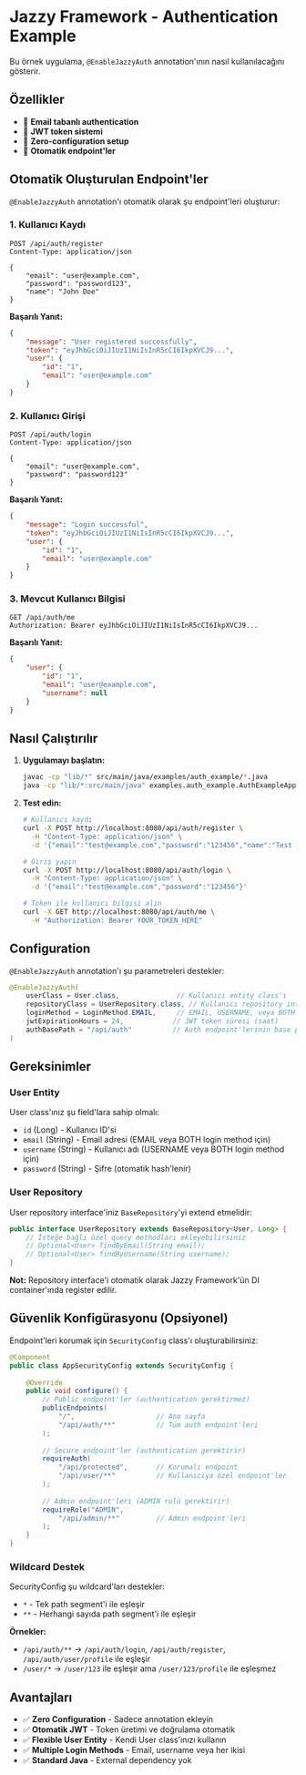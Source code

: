 # Jazzy Framework - Authentication Example

Bu örnek uygulama, `@EnableJazzyAuth` annotation'ının nasıl kullanılacağını gösterir.

## Özellikler

- 📧 **Email tabanlı authentication**
- 🔐 **JWT token sistemi** 
- 🚀 **Zero-configuration setup**
- 📝 **Otomatik endpoint'ler**

## Otomatik Oluşturulan Endpoint'ler

`@EnableJazzyAuth` annotation'ı otomatik olarak şu endpoint'leri oluşturur:

### 1. Kullanıcı Kaydı
```
POST /api/auth/register
Content-Type: application/json

{
    "email": "user@example.com",
    "password": "password123",
    "name": "John Doe"
}
```

**Başarılı Yanıt:**
```json
{
    "message": "User registered successfully",
    "token": "eyJhbGciOiJIUzI1NiIsInR5cCI6IkpXVCJ9...",
    "user": {
        "id": "1",
        "email": "user@example.com"
    }
}
```

### 2. Kullanıcı Girişi
```
POST /api/auth/login
Content-Type: application/json

{
    "email": "user@example.com", 
    "password": "password123"
}
```

**Başarılı Yanıt:**
```json
{
    "message": "Login successful",
    "token": "eyJhbGciOiJIUzI1NiIsInR5cCI6IkpXVCJ9...",
    "user": {
        "id": "1",
        "email": "user@example.com"
    }
}
```

### 3. Mevcut Kullanıcı Bilgisi
```
GET /api/auth/me
Authorization: Bearer eyJhbGciOiJIUzI1NiIsInR5cCI6IkpXVCJ9...
```

**Başarılı Yanıt:**
```json
{
    "user": {
        "id": "1",
        "email": "user@example.com",
        "username": null
    }
}
```

## Nasıl Çalıştırılır

1. **Uygulamayı başlatın:**
   ```bash
   javac -cp "lib/*" src/main/java/examples/auth_example/*.java
   java -cp "lib/*:src/main/java" examples.auth_example.AuthExampleApp
   ```

2. **Test edin:**
   ```bash
   # Kullanıcı kaydı
   curl -X POST http://localhost:8080/api/auth/register \
     -H "Content-Type: application/json" \
     -d '{"email":"test@example.com","password":"123456","name":"Test User"}'

   # Giriş yapın
   curl -X POST http://localhost:8080/api/auth/login \
     -H "Content-Type: application/json" \
     -d '{"email":"test@example.com","password":"123456"}'

   # Token ile kullanıcı bilgisi alın
   curl -X GET http://localhost:8080/api/auth/me \
     -H "Authorization: Bearer YOUR_TOKEN_HERE"
   ```

## Configuration

`@EnableJazzyAuth` annotation'ı şu parametreleri destekler:

```java
@EnableJazzyAuth(
    userClass = User.class,              // Kullanıcı entity class'ı
    repositoryClass = UserRepository.class, // Kullanıcı repository interface'i
    loginMethod = LoginMethod.EMAIL,     // EMAIL, USERNAME, veya BOTH
    jwtExpirationHours = 24,            // JWT token süresi (saat)
    authBasePath = "/api/auth"          // Auth endpoint'lerinin base path'i
)
```

## Gereksinimler

### User Entity

User class'ınız şu field'lara sahip olmalı:

- `id` (Long) - Kullanıcı ID'si
- `email` (String) - Email adresi (EMAIL veya BOTH login method için)
- `username` (String) - Kullanıcı adı (USERNAME veya BOTH login method için)  
- `password` (String) - Şifre (otomatik hash'lenir)

### User Repository

User repository interface'iniz `BaseRepository`'yi extend etmelidir:

```java
public interface UserRepository extends BaseRepository<User, Long> {
    // İsteğe bağlı özel query methodları ekleyebilirsiniz
    // Optional<User> findByEmail(String email);
    // Optional<User> findByUsername(String username);
}
```

**Not:** Repository interface'i otomatik olarak Jazzy Framework'ün DI container'ında register edilir.

## Güvenlik Konfigürasyonu (Opsiyonel)

Endpoint'leri korumak için `SecurityConfig` class'ı oluşturabilirsiniz:

```java
@Component
public class AppSecurityConfig extends SecurityConfig {
    
    @Override
    public void configure() {
        // Public endpoint'ler (authentication gerektirmez)
        publicEndpoints(
            "/",                    // Ana sayfa
            "/api/auth/**"          // Tüm auth endpoint'leri
        );
        
        // Secure endpoint'ler (authentication gerektirir)
        requireAuth(
            "/api/protected",       // Korumalı endpoint
            "/api/user/**"          // Kullanıcıya özel endpoint'ler
        );
        
        // Admin endpoint'leri (ADMIN rolü gerektirir)
        requireRole("ADMIN", 
            "/api/admin/**"         // Admin endpoint'leri
        );
    }
}
```

### Wildcard Destek

SecurityConfig şu wildcard'ları destekler:

- `*` - Tek path segment'i ile eşleşir
- `**` - Herhangi sayıda path segment'i ile eşleşir

**Örnekler:**
- `/api/auth/**` → `/api/auth/login`, `/api/auth/register`, `/api/auth/user/profile` ile eşleşir
- `/user/*` → `/user/123` ile eşleşir ama `/user/123/profile` ile eşleşmez

## Avantajları

- ✅ **Zero Configuration** - Sadece annotation ekleyin
- ✅ **Otomatik JWT** - Token üretimi ve doğrulama otomatik
- ✅ **Flexible User Entity** - Kendi User class'ınızı kullanın
- ✅ **Multiple Login Methods** - Email, username veya her ikisi
- ✅ **Standard Java** - External dependency yok 